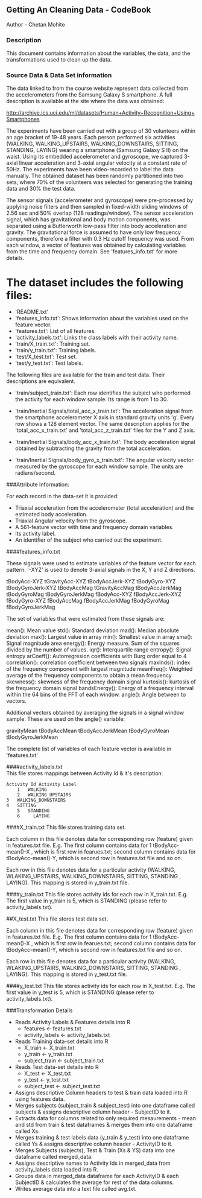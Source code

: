## Getting An Cleaning Data - CodeBook
Author - Chetan Mohite

### Description

This document contains information about the variables, the data, and the transformations used to clean up the data.

### Source Data & Data Set information

The data linked to from the course website represent data collected from the accelerometers from the Samsung Galaxy S smartphone. 
A full description is available at the site where the data was obtained: 

  http://archive.ics.uci.edu/ml/datasets/Human+Activity+Recognition+Using+Smartphones 

The experiments have been carried out with a group of 30 volunteers within an age bracket of 19-48 years. Each person performed six activities (WALKING, WALKING_UPSTAIRS, WALKING_DOWNSTAIRS, SITTING, STANDING, LAYING) wearing a smartphone (Samsung Galaxy S II) on the waist. Using its embedded accelerometer and gyroscope, we captured 3-axial linear acceleration and 3-axial angular velocity at a constant rate of 50Hz. The experiments have been video-recorded to label the data manually. The obtained dataset has been randomly partitioned into two sets, where 70% of the volunteers was selected for generating the training data and 30% the test data. 

The sensor signals (accelerometer and gyroscope) were pre-processed by applying noise filters and then sampled in fixed-width sliding windows of 2.56 sec and 50% overlap (128 readings/window). The sensor acceleration signal, which has gravitational and body motion components, was separated using a Butterworth low-pass filter into body acceleration and gravity. The gravitational force is assumed to have only low frequency components, therefore a filter with 0.3 Hz cutoff frequency was used. From each window, a vector of features was obtained by calculating variables from the time and frequency domain. See 'features_info.txt' for more details. 

The dataset includes the following files:
=========================================
- 'README.txt'
- 'features_info.txt': Shows information about the variables used on the feature vector.
- 'features.txt': List of all features.
- 'activity_labels.txt': Links the class labels with their activity name.
- 'train/X_train.txt': Training set.
- 'train/y_train.txt': Training labels.
- 'test/X_test.txt': Test set.
- 'test/y_test.txt': Test labels.

The following files are available for the train and test data. Their descriptions are equivalent. 
- 'train/subject_train.txt': 
Each row identifies the subject who performed the activity for each window sample. Its range is from 1 to 30. 

- 'train/Inertial Signals/total_acc_x_train.txt': 
The acceleration signal from the smartphone accelerometer X axis in standard gravity units 'g'. Every row shows a 128 element vector. The same description applies for the 'total_acc_x_train.txt' and 'total_acc_z_train.txt' files for the Y and Z axis. 

- 'train/Inertial Signals/body_acc_x_train.txt': 
The body acceleration signal obtained by subtracting the gravity from the total acceleration. 

- 'train/Inertial Signals/body_gyro_x_train.txt': 
The angular velocity vector measured by the gyroscope for each window sample. The units are radians/second. 

###Attribute Information:

For each record in the data-set it is provided:
- Triaxial acceleration from the accelerometer (total acceleration) and the estimated body acceleration.
- Triaxial Angular velocity from the gyroscope. 
- A 561-feature vector with time and frequency domain variables. 
- Its activity label. 
- An identifier of the subject who carried out the experiment.

####features_info.txt  

These signals were used to estimate variables of the feature vector for each pattern: '-XYZ' is used to denote 3-axial signals in the X, Y and Z directions.

tBodyAcc-XYZ
tGravityAcc-XYZ
tBodyAccJerk-XYZ
tBodyGyro-XYZ
tBodyGyroJerk-XYZ
tBodyAccMag
tGravityAccMag
tBodyAccJerkMag
tBodyGyroMag
tBodyGyroJerkMag
fBodyAcc-XYZ
fBodyAccJerk-XYZ
fBodyGyro-XYZ
fBodyAccMag
fBodyAccJerkMag
fBodyGyroMag
fBodyGyroJerkMag

The set of variables that were estimated from these signals are: 

mean(): Mean value
std(): Standard deviation
mad(): Median absolute deviation 
max(): Largest value in array
min(): Smallest value in array
sma(): Signal magnitude area
energy(): Energy measure. Sum of the squares divided by the number of values. 
iqr(): Interquartile range 
entropy(): Signal entropy
arCoeff(): Autorregresion coefficients with Burg order equal to 4
correlation(): correlation coefficient between two signals
maxInds(): index of the frequency component with largest magnitude
meanFreq(): Weighted average of the frequency components to obtain a mean frequency
skewness(): skewness of the frequency domain signal 
kurtosis(): kurtosis of the frequency domain signal 
bandsEnergy(): Energy of a frequency interval within the 64 bins of the FFT of each window.
angle(): Angle between to vectors.

Additional vectors obtained by averaging the signals in a signal window sample. These are used on the angle() variable:

gravityMean
tBodyAccMean
tBodyAccJerkMean
tBodyGyroMean
tBodyGyroJerkMean

The complete list of variables of each feature vector is available in 'features.txt'

####activity_labels.txt  
This file stores mappings between Activity Id & it's description:

	Activity Id	Activity Label			
		1 	WALKING
		2 	WALKING_UPSTAIRS
    3 	WALKING_DOWNSTAIRS
    4 	SITTING
		5 	STANDING
		6	  LAYING

####X_train.txt
This file stores training data set. 

Each column in this file denotes data for corresponding row (feature) given in features.txt file. E.g. The first column contains data for 1 tBodyAcc-mean()-X
, which is first row in fearues.txt; second column contains data for tBodyAcc-mean()-Y, which is second row in features.txt file and so on.

Each row in this file denotes data for a particular activity (WALKING, WLAKING_UPSTAIRS, WALKING_DOWNSTAIRS, SITTING, STANDING
, LAYING). This mapping is stored in y_train.txt file. 

####y_train.txt
This file stores activity ids for each row in X_train.txt. E.g. The first value in y_train is 5, which is STANDING (please refer to activity_labels.txt). 

##X_test.txt
This file stores test data set. 

Each column in this file denotes data for corresponding row (feature) given in features.txt file. E.g. The first column contains data for 1 tBodyAcc-mean()-X
, which is first row in fearues.txt; second column contains data for tBodyAcc-mean()-Y, which is second row in features.txt file and so on.

Each row in this file denotes data for a particular activity (WALKING, WLAKING_UPSTAIRS, WALKING_DOWNSTAIRS, SITTING, STANDING
, LAYING). This mapping is stored in y_test.txt file. 

####y_test.txt
This file stores activity ids for each row in X_test.txt. E.g. The first value in y_test is 5, which is STANDING (please refer to activity_labels.txt). 

###Transformation Details

* Reads Activity Labels & Features details into R
	- features <- features.txt 
	- activity_labels <- activity_labels.txt
* Reads Training data-set details into R 
	- X_train <- X_train.txt
	- y_train <- y_train.txt
	- subject_train <- subject_train.txt
* Reads Test data-set details into R 
	- X_test <- X_test.txt
	- y_test <- y_test.txt
	- subject_test <- subject_test.txt
* Assigns descriptive Column headers to test & train data loaded into R using features data.
* Merges subjects (subject_train & subject_test) into one dataframe called subjects & assigns descriptive column header - SubjectID to it. 
* Extracts data for columns related to only required mesaurements - mean and std from train & test dataframes & merges them into one dataframe called Xs.
* Merges training & test labels data (y_train & y_test) into one dataframe called Ys & assigns descriptive column header - ActivityID to it. 
* Merges Subjects (subjects), Test & Train (Xs & YS) data into one dataframe called merged_data.
* Assigns descriptive names to Activity Ids in merged_data from activity_labels data loaded into R.
* Groups data in merged_data dataframe for each ActivityID & each SubjectID & calculates the average for rest of the data columns. 
* Writes average data into a text file called avg.txt.
